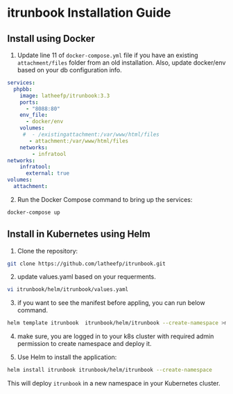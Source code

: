 
# itrunbook Installation Guide

## Install using Docker

1. Update line 11 of `docker-compose.yml` file if you have an existing `attachment/files` folder from an old installation. Also, update docker/env based on your db configuration info.

```yaml
services:
  phpbb:
    image: latheefp/itrunbook:3.3
    ports:
      - "8088:80"
    env_file:
      - docker/env
    volumes:
     #  - /existingattachment:/var/www/html/files
       - attachment:/var/www/html/files
    networks:
        - infratool     
networks:
    infratool:
      external: true
volumes:
  attachment:
```

2. Run the Docker Compose command to bring up the services:

```bash
docker-compose up
```

## Install in Kubernetes using Helm

1. Clone the repository:

```bash
git clone https://github.com/latheefp/itrunbook.git
```

2. update values.yaml based on your requerments. 

```bash
vi itrunbook/helm/itrunbook/values.yaml

```
3. if you want to see the manifest before appling, you can run below command.

```bash
helm template itrunbook  itrunbook/helm/itrunbook --create-namespace >manifest.yaml
```


4. make sure, you are logged in to your k8s cluster with required admin permission to create namespace and deploy it. 

5. Use Helm to install the application:

```bash
helm install itrunbook itrunbook/helm/itrunbook --create-namespace
```

This will deploy `itrunbook` in a new namespace in your Kubernetes cluster.
